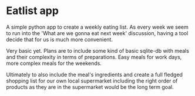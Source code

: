 # Eatlist app
A simple python app to create a weekly eating list. As every week we seem 
to run into the 'What are we gonna eat next week' discussion, having a tool 
decide that for us is much more convenient.

Very basic yet. Plans are to include some kind of basic sqlite-db with meals 
and their complexity in terms of preparations. Easy meals for work days, more 
complex meals for the weekends. 

Ultimately to also include the meal's ingredients and create a full fledged
shopping list for our own local supermarket including the right order of 
products as they are in the supermarket would be the long term goal.